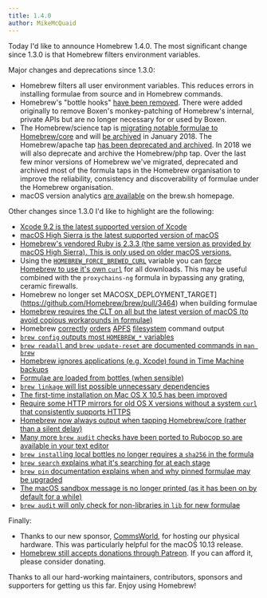 ```yaml
---
title: 1.4.0
author: MikeMcQuaid
---
```

Today I'd like to announce Homebrew 1.4.0. The most significant change since 1.3.0 is that Homebrew filters environment variables.

Major changes and deprecations since 1.3.0:

- Homebrew filters all user environment variables. This reduces errors in installing formulae from source and in Homebrew commands.
- Homebrew's "bottle hooks" [have been removed](https://github.com/Homebrew/brew/pull/3510). There were added originally to remove Boxen's monkey-patching of Homebrew's internal, private APIs but are no longer necessary for or used by Boxen.
- The Homebrew/science tap is [migrating notable formulae to Homebrew/core](https://github.com/Homebrew/homebrew-science/issues/6331) and will [be archived](https://github.com/Homebrew/homebrew-science/issues/6365) in January 2018. The Homebrew/apache tap [has been deprecated and archived](https://github.com/Homebrew/brew/pull/3274). In 2018 we will also deprecate and archive the Homebrew/php tap. Over the last few minor versions of Homebrew we've migrated, deprecated and archived most of the formula taps in the Homebrew organisation to improve the reliability, consistency and discoverability of formulae under the Homebrew organisation.
- macOS version analytics [are available](https://brew.sh/analytics/os-version/) on the brew.sh homepage.

Other changes since 1.3.0 I'd like to highlight are the following:

- [Xcode 9.2  is the latest supported version of Xcode](https://github.com/Homebrew/brew/pull/3542)
- [macOS High Sierra is the latest supported version of macOS](https://github.com/Homebrew/brew/pull/3121)
- [Homebrew's vendored Ruby is 2.3.3 (the same version as provided by macOS High Sierra). This is only used on older macOS versions.](https://github.com/Homebrew/brew/pull/3164)
- Using the [`HOMEBREW_FORCE_BREWED_CURL`](https://github.com/Homebrew/brew/pull/3533) variable you can [force Homebrew to use it's own `curl`](https://github.com/Homebrew/brew/pull/3482) for all downloads. This may be useful combined with the `proxychains-ng` formula in bypassing any grating, ceramic firewalls.
- Homebrew no longer set MACOSX_DEPLOYMENT_TARGET](https://github.com/Homebrew/brew/pull/3464) when building formulae
- [Homebrew requires the CLT on all but the latest version of macOS (to avoid copious workarounds in formulae)](https://github.com/Homebrew/brew/pull/3453)
- Homebrew [correctly](https://github.com/Homebrew/brew/pull/3316) [orders](https://github.com/Homebrew/brew/pull/3347) [APFS](https://github.com/Homebrew/brew/pull/3380) [filesystem](https://github.com/Homebrew/brew/pull/3430) command output
- [`brew config` outputs most `HOMEBREW_*` variables](https://github.com/Homebrew/brew/pull/3420)
- [`brew readall` and `brew update-reset` are documented commands in `man brew`](https://github.com/Homebrew/brew/pull/3368)
- [Homebrew ignores applications (e.g. Xcode) found in Time Machine backups](https://github.com/Homebrew/brew/pull/3273)
- [Formulae are loaded from bottles (when sensible)](https://github.com/Homebrew/brew/pull/3176)
- [`brew linkage` will list possible unnecessary dependencies](https://github.com/Homebrew/brew/pull/3103)
- [The first-time installation on Mac OS X 10.5 has been improved](https://github.com/Homebrew/brew/pull/3158)
- [Require some HTTP mirrors for old OS X versions without a system `curl` that consistently supports HTTPS](https://github.com/Homebrew/brew/pull/3151)
- [Homebrew now always output when tapping Homebrew/core (rather than a silent delay)](https://github.com/Homebrew/brew/pull/3135)
- [Many more `brew audit` checks have been ported to Rubocop so are available in your text editor](https://github.com/Homebrew/brew/pull/2982)
- [`brew install`ing local bottles no longer requires a `sha256` in the formula](https://github.com/Homebrew/brew/pull/3105)
- [`brew search` explains what it's searching for at each stage](https://github.com/Homebrew/brew/pull/3059)
- [`brew pin` documentation explains when and why pinned formulae may be upgraded](https://github.com/Homebrew/brew/pull/3043)
- [The macOS sandbox message is no longer printed (as it has been on by default for a while)](https://github.com/Homebrew/brew/pull/3016)
- [`brew audit` will only check for non-libraries in `lib` for new formulae](https://github.com/Homebrew/brew/pull/2997)

Finally:

- Thanks to our new sponsor, [CommsWorld](https://www.commsworld.com), for hosting our physical hardware. This was particularly helpful for the macOS 10.13 release.
- [Homebrew still accepts donations through Patreon](https://www.patreon.com/homebrew). If you can afford it, please consider donating.

Thanks to all our hard-working maintainers, contributors, sponsors and supporters for getting us this far. Enjoy using Homebrew!
